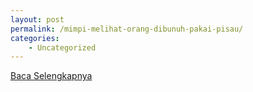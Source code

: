 ```yaml
---
layout: post
permalink: /mimpi-melihat-orang-dibunuh-pakai-pisau/
categories:
    - Uncategorized
---
```


[Baca Selengkapnya](/06)